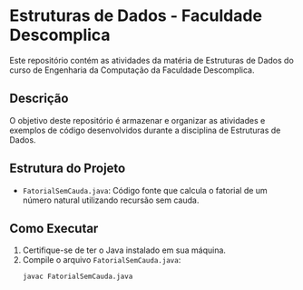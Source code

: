 # Estruturas de Dados - Faculdade Descomplica

Este repositório contém as atividades da matéria de Estruturas de Dados do curso de Engenharia da Computação da Faculdade Descomplica.

## Descrição

O objetivo deste repositório é armazenar e organizar as atividades e exemplos de código desenvolvidos durante a disciplina de Estruturas de Dados.

## Estrutura do Projeto

- `FatorialSemCauda.java`: Código fonte que calcula o fatorial de um número natural utilizando recursão sem cauda.

## Como Executar

1. Certifique-se de ter o Java instalado em sua máquina.
2. Compile o arquivo `FatorialSemCauda.java`:
   ```sh
   javac FatorialSemCauda.java
